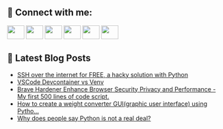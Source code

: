 ## 🔎 Connect with me:
[<img height="32" width="40" src="https://cdn.jsdelivr.net/npm/simple-icons@v5/icons/telegram.svg" />](https://t.me/bullbesh)
[<img height="32" width="40" src="https://cdn.jsdelivr.net/npm/simple-icons@v5/icons/vk.svg" />](https://vk.com/bullbesh)
[<img height="32" width="40" src="https://cdn.jsdelivr.net/npm/simple-icons@v5/icons/twitter.svg" />](https://twitter.com/bullbesh1)
[<img height="32" width="40" src="https://cdn.jsdelivr.net/npm/simple-icons@v5/icons/instagram.svg" />](https://www.instagram.com/bullbesh)
[<img height="32" width="40" src="https://cdn.jsdelivr.net/npm/simple-icons@v5/icons/reddit.svg" />](https://www.reddit.com/user/bullbesh)
[<img height="32" width="40" src="https://cdn.jsdelivr.net/npm/simple-icons@v5/icons/youtube.svg" />](https://www.youtube.com/channel/UCtfjRs6uzgq5mfm8S06WTcg)

## 📕 Latest Blog Posts
<!-- BLOG-POST-LIST:START -->
- [SSH over the internet for FREE, a hacky solution with Python](https://www.reddit.com/r/Python/comments/v2jcxs/ssh_over_the_internet_for_free_a_hacky_solution/)
- [VSCode Devcontainer vs Venv](https://www.reddit.com/r/Python/comments/v2j18e/vscode_devcontainer_vs_venv/)
- [Brave Hardener Enhance Browser Security Privacy and Performance - My first 500 lines of code script.](https://www.reddit.com/r/Python/comments/v2ij00/brave_hardener_enhance_browser_security_privacy/)
- [How to create a weight converter GUI&lpar;graphic user interface&rpar; using Pytho...](https://www.reddit.com/r/Python/comments/v2htvu/how_to_create_a_weight_converter_guigraphic_user/)
- [Why does people say Python is not a real deal?](https://www.reddit.com/r/Python/comments/v2hsnm/why_does_people_say_python_is_not_a_real_deal/)
<!-- BLOG-POST-LIST:END -->
